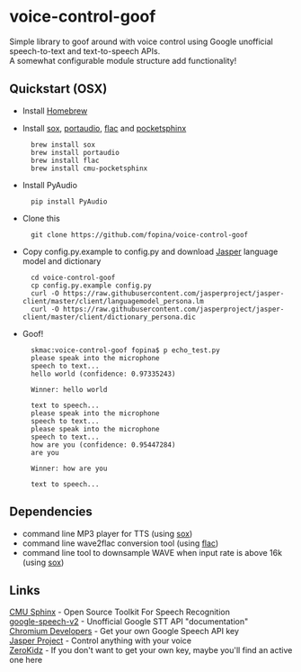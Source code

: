 voice-control-goof
==========
Simple library to goof around with voice control using Google unofficial speech-to-text and text-to-speech APIs.  
A somewhat configurable module structure add functionality!  

Quickstart (OSX)
-----

- Install [Homebrew](http://brew.sh)

- Install [sox](http://sox.sourceforge.net/), [portaudio](http://www.portaudio.com), [flac](http://xiph.org/flac/) and [pocketsphinx](http://cmusphinx.sourceforge.net)

		brew install sox
		brew install portaudio
		brew install flac
		brew install cmu-pocketsphinx

- Install PyAudio

		pip install PyAudio

- Clone this

		git clone https://github.com/fopina/voice-control-goof

- Copy config.py.example to config.py and download [Jasper](http://jasperproject.github.io/) language model and dictionary

		cd voice-control-goof
		cp config.py.example config.py
		curl -O https://raw.githubusercontent.com/jasperproject/jasper-client/master/client/languagemodel_persona.lm
		curl -O https://raw.githubusercontent.com/jasperproject/jasper-client/master/client/dictionary_persona.dic

- Goof!

		skmac:voice-control-goof fopina$ p echo_test.py 
		please speak into the microphone
		speech to text...
		hello world (confidence: 0.97335243)

		Winner: hello world

		text to speech...
		please speak into the microphone
		speech to text...
		please speak into the microphone
		speech to text...
		how are you (confidence: 0.95447284)
		are you

		Winner: how are you

		text to speech...


Dependencies
-----

- command line MP3 player for TTS (using [sox](http://sox.sourceforge.net/))  
- command line wave2flac conversion tool (using [flac](http://xiph.org/flac/))  
- command line tool to downsample WAVE when input rate is above 16k (using [sox](http://sox.sourceforge.net/))  

Links
-------
[CMU Sphinx](http://cmusphinx.sourceforge.net) - Open Source Toolkit For Speech Recognition  
[google-speech-v2](https://github.com/gillesdemey/google-speech-v2) - Unofficial Google STT API "documentation"  
[Chromium Developers](http://www.chromium.org/developers/how-tos/api-keys) - Get your own Google Speech API key  
[Jasper Project](http://jasperproject.github.io/) - Control anything with your voice  
[ZeroKidz](http://zerokidz.com/ideas/?p=11035) - If you don't want to get your own key, maybe you'll find an active one here  